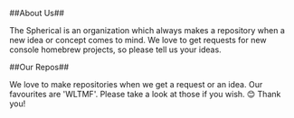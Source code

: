 ##About Us##

The Spherical is an organization which always makes a repository when a new idea or concept comes to mind. We love to get requests for new console homebrew projects, so please tell us your ideas.

##Our Repos##

We love to make repositories when we get a request or an idea. Our favourites are 'WLTMF'. Please take a look at those if you wish. 😊 Thank you!
